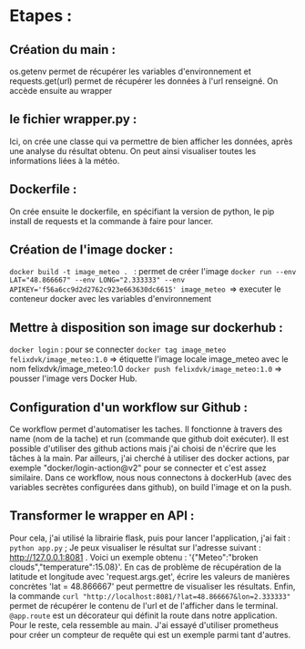 # Etapes :
## Création du main :
os.getenv permet de récupérer les variables d'environnement et requests.get(url) permet de récupérer les données à l'url renseigné.
On accède ensuite au wrapper

## le fichier wrapper.py :
Ici, on crée une classe qui va permettre de bien afficher les données, après une analyse du résultat obtenu.  On peut ainsi visualiser toutes
les informations liées à la météo.

## Dockerfile :
On crée ensuite le dockerfile, en spécifiant la version de python, le pip install de requests et la commande à faire pour lancer.

## Création de l'image docker :
```docker build -t image_meteo . ``` : permet de créer l'image
```docker run --env LAT="48.866667" --env LONG="2.333333" --env APIKEY='f56a6cc9d2d2762c923e663630dc6615' image_meteo ```=> executer le conteneur docker avec les variables d'environnement

## Mettre à disposition son image sur dockerhub :

```docker login``` : pour se connecter
```docker tag image_meteo felixdvk/image_meteo:1.0``` => étiquette l'image locale image_meteo avec le nom felixdvk/image_meteo:1.0
```docker push felixdvk/image_meteo:1.0``` => pousser l'image vers Docker Hub.

## Configuration d'un workflow sur Github :
Ce workflow permet d'automatiser les taches. Il fonctionne à travers des name (nom de la tache) et run (commande que github doit exécuter).   Il est possible d'utiliser des github actions mais j'ai choisi de n'écrire que les tâches à la main.  Par ailleurs, j'ai cherché à utiliser des docker actions, par exemple "docker/login-action@v2" pour se connecter et c'est assez similaire. 
Dans ce workflow, nous nous connectons à dockerHub (avec des variables secrètes configurées dans github), on build l'image et on la push.

## Transformer le wrapper en API :
Pour cela, j'ai utilisé la librairie flask, puis pour lancer l'application, j'ai fait : ```python app.py``` ;  Je peux visualiser le résultat sur l'adresse suivant :  http://127.0.0.1:8081 . Voici un exemple obtenu : '{"Meteo":"broken clouds","temperature":15.08}'. En cas de problème de récupération de la latitude et longitude avec 'request.args.get', écrire les valeurs de manières concrètes 'lat = 48.866667' peut permettre de visualiser les résultats. Enfin, la commande ```curl "http://localhost:8081/?lat=48.866667&lon=2.333333"``` permet de récupérer le contenu de l'url et de l'afficher dans le terminal.  ```@app.route``` est un décorateur qui définit la route dans notre application. Pour le reste, cela ressemble au main. J'ai essayé d'utiliser prometheus pour créer un compteur de requête qui est un exemple parmi tant d'autres.

